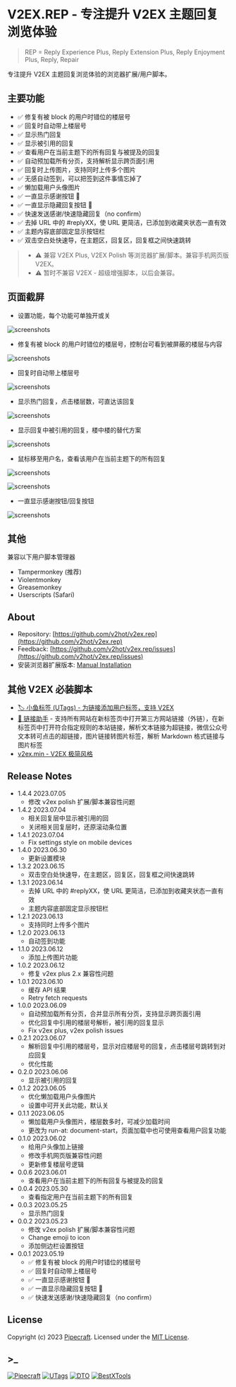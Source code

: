 # V2EX.REP - 专注提升 V2EX 主题回复浏览体验

> REP = Reply Experience Plus, Reply Extension Plus, Reply Enjoyment Plus, Reply, Repair

专注提升 V2EX 主题回复浏览体验的浏览器扩展/用户脚本。

## 主要功能

- ✅ 修复有被 block 的用户时错位的楼层号
- ✅ 回复时自动带上楼层号
- ✅ 显示热门回复
- ✅ 显示被引用的回复
- ✅ 查看用户在当前主题下的所有回复与被提及的回复
- ✅ 自动预加载所有分页，支持解析显示跨页面引用
- ✅ 回复时上传图片，支持同时上传多个图片
- ✅ 无感自动签到，可以把签到这件事情忘掉了
- ✅ 懒加载用户头像图片
- ✅ 一直显示感谢按钮 🙏
- ✅ 一直显示隐藏回复按钮 🙈
- ✅ 快速发送感谢/快速隐藏回复（no confirm）
- ✅ 去掉 URL 中的 #replyXX，使 URL 更简洁，已添加到收藏夹状态一直有效
- ✅ 主题内容底部固定显示按钮栏
- ✅ 双击空白处快速导，在主题区，回复区，回复框之间快速跳转

> - ⚠️ 兼容 V2EX Plus, V2EX Polish 等浏览器扩展/脚本。兼容手机网页版 V2EX。
> - ⚠️ 暂时不兼容 V2EX - 超级增强脚本，以后会兼容。

## 页面截屏

- 设置功能，每个功能可单独开或关

![screenshots](https://raw.githubusercontent.com/v2hot/v2ex.rep/main/assets/v2ex.rep-screenshots-01.png)

- 修复有被 block 的用户时错位的楼层号，控制台可看到被屏蔽的楼层与内容

![screenshots](https://raw.githubusercontent.com/v2hot/v2ex.rep/main/assets/v2ex.rep-screenshots-02.png)

- 回复时自动带上楼层号

![screenshots](https://raw.githubusercontent.com/v2hot/v2ex.rep/main/assets/v2ex.rep-screenshots-03.png)

- 显示热门回复，点击楼层数，可直达该回复

![screenshots](https://raw.githubusercontent.com/v2hot/v2ex.rep/main/assets/v2ex.rep-screenshots-05.png)

- 显示回复中被引用的回复，楼中楼的替代方案

![screenshots](https://raw.githubusercontent.com/v2hot/v2ex.rep/main/assets/v2ex.rep-screenshots-08.png)

- 鼠标移至用户名，查看该用户在当前主题下的所有回复

![screenshots](https://raw.githubusercontent.com/v2hot/v2ex.rep/main/assets/v2ex.rep-screenshots-06.png)

![screenshots](https://raw.githubusercontent.com/v2hot/v2ex.rep/main/assets/v2ex.rep-screenshots-07.png)

- 一直显示感谢按钮/回复按钮

![screenshots](https://raw.githubusercontent.com/v2hot/v2ex.rep/main/assets/v2ex.rep-screenshots-04.png)

## 其他

兼容以下用户脚本管理器

- Tampermonkey (推荐)
- Violentmonkey
- Greasemonkey
- Userscripts (Safari)

## About

- Repository: [https://github.com/v2hot/v2ex.rep](https://github.com/v2hot/v2ex.rep)
- Feedback: [https://github.com/v2hot/v2ex.rep/issues](https://github.com/v2hot/v2ex.rep/issues)
- 安装浏览器扩展版本: [Manual Installation](https://github.com/v2hot/v2ex.rep/blob/main/manual-installation.md)

## 其他 V2EX 必装脚本

- [🏷️ 小鱼标签 (UTags) - 为链接添加用户标签，支持 V2EX](https://greasyfork.org/scripts/460718-utags-add-usertags-to-links)
- [🔗 链接助手](https://greasyfork.org/scripts/464541-links-helper) - 支持所有网站在新标签页中打开第三方网站链接（外链），在新标签页中打开符合指定规则的本站链接，解析文本链接为超链接，微信公众号文本转可点击的超链接，图片链接转图片标签，解析 Markdown 格式链接与图片标签
- [v2ex.min - V2EX 极简风格](https://greasyfork.org/scripts/463552-v2ex-min)

## Release Notes

- 1.4.4 2023.07.05
  - 修改 v2ex polish 扩展/脚本兼容性问题
- 1.4.2 2023.07.04
  - 相关回复层中显示被引用的回
  - 关闭相关回复层时，还原滚动条位置
- 1.4.1 2023.07.04
  - Fix settings style on mobile devices
- 1.4.0 2023.06.30
  - 更新设置模块
- 1.3.2 2023.06.15
  - 双击空白处快速导，在主题区，回复区，回复框之间快速跳转
- 1.3.1 2023.06.14
  - 去掉 URL 中的 #replyXX，使 URL 更简洁，已添加到收藏夹状态一直有效
  - 主题内容底部固定显示按钮栏
- 1.2.1 2023.06.13
  - 支持同时上传多个图片
- 1.2.0 2023.06.13
  - 自动签到功能
- 1.1.0 2023.06.12
  - 添加上传图片功能
- 1.0.2 2023.06.12
  - 修复 v2ex plus 2.x 兼容性问题
- 1.0.1 2023.06.10
  - 缓存 API 结果
  - Retry fetch requests
- 1.0.0 2023.06.09
  - 自动预加载所有分页，合并显示所有分页，支持显示跨页面引用
  - 优化回复中引用的楼层号解析，被引用的回复显示
  - Fix v2ex plus, v2ex polish issues
- 0.2.1 2023.06.07
  - 解析回复中引用的楼层号，显示对应楼层号的回复，点击楼层号跳转到对应回复
  - 优化性能
- 0.2.0 2023.06.06
  - 显示被引用的回复
- 0.1.2 2023.06.05
  - 优化懒加载用户头像图片
  - 设置中可开关此功能，默认关
- 0.1.1 2023.06.05
  - 懒加载用户头像图片，楼层数多时，可减少加载时间
  - 更改为 run-at: document-start，页面加载中也可使用查看用户回复功能
- 0.1.0 2023.06.02
  - 给用户头像加上链接
  - 修改手机网页版兼容性问题
  - 更新修复楼层号逻辑
- 0.0.6 2023.06.01
  - 查看用户在当前主题下的所有回复与被提及的回复
- 0.0.4 2023.05.30
  - 查看指定用户在当前主题下的所有回复
- 0.0.3 2023.05.25
  - 显示热门回复
- 0.0.2 2023.05.23
  - 修改 v2ex polish 扩展/脚本兼容性问题
  - Change emoji to icon
  - 添加侧边栏设置按钮
- 0.0.1 2023.05.19
  - ✅ 修复有被 block 的用户时错位的楼层号
  - ✅ 回复时自动带上楼层号
  - ✅ 一直显示感谢按钮 🙏
  - ✅ 一直显示隐藏回复按钮 🙈
  - ✅ 快速发送感谢/快速隐藏回复（no confirm）

## License

Copyright (c) 2023 [Pipecraft](https://www.pipecraft.net). Licensed under the [MIT License](https://github.com/v2hot/v2ex.rep/blob/main/LICENSE).

## >\_

[![Pipecraft](https://img.shields.io/badge/site-pipecraft-brightgreen)](https://www.pipecraft.net)
[![UTags](https://img.shields.io/badge/site-UTags-brightgreen)](https://utags.pipecraft.net)
[![DTO](https://img.shields.io/badge/site-DTO-brightgreen)](https://dto.pipecraft.net)
[![BestXTools](https://img.shields.io/badge/site-bestxtools-brightgreen)](https://www.bestxtools.com)
